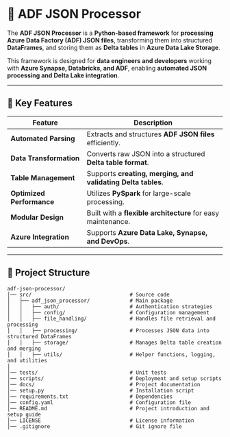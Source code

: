 # 📌 **ADF JSON Processor**

The **ADF JSON Processor** is a **Python-based framework** for **processing Azure Data Factory (ADF) JSON files**, transforming them into structured **DataFrames**, and storing them as **Delta tables** in **Azure Data Lake Storage**.

This framework is designed for **data engineers and developers** working with **Azure Synapse, Databricks, and ADF**, enabling **automated JSON processing and Delta Lake integration**.

---

## 🚀 **Key Features**
| Feature            | Description |
|-------------------|-------------|
| **Automated Parsing** | Extracts and structures **ADF JSON files** efficiently. |
| **Data Transformation** | Converts raw JSON into a structured **Delta table format**. |
| **Table Management** | Supports **creating, merging, and validating Delta tables**. |
| **Optimized Performance** | Utilizes **PySpark** for large-scale processing. |
| **Modular Design** | Built with a **flexible architecture** for easy maintenance. |
| **Azure Integration** | Supports **Azure Data Lake, Synapse, and DevOps**. |

---

## 📂 **Project Structure**

```plaintext
adf-json-processor/
│── src/                                # Source code
│   ├── adf_json_processor/             # Main package
│   │   ├── auth/                       # Authentication strategies
│   │   ├── config/                     # Configuration management
│   │   ├── file_handling/              # Handles file retrieval and processing
│   │   ├── processing/                 # Processes JSON data into structured DataFrames
│   │   ├── storage/                    # Manages Delta table creation and merging
│   │   ├── utils/                      # Helper functions, logging, and utilities
│
│── tests/                              # Unit tests
│── scripts/                            # Deployment and setup scripts
│── docs/                               # Project documentation
│── setup.py                            # Installation script
│── requirements.txt                    # Dependencies
│── config.yaml                         # Configuration file
│── README.md                           # Project introduction and setup guide
│── LICENSE                             # License information
│── .gitignore                          # Git ignore file